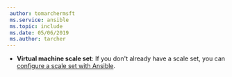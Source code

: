 ```yaml
---
 author: tomarchermsft
 ms.service: ansible
 ms.topic: include
 ms.date: 05/06/2019
 ms.author: tarcher
---
```


- **Virtual machine scale set**: If you don't already have a scale set, you can [configure a scale set with Ansible](../vm-scale-set-configure.md).